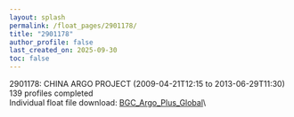 ```yaml
---
layout: splash
permalink: /float_pages/2901178/
title: "2901178"
author_profile: false
last_created_on: 2025-09-30
toc: false
---
```

 
2901178: CHINA ARGO PROJECT (2009-04-21T12:15 to 2013-06-29T11:30)\
139 profiles completed\
Individual float file download: [BGC_Argo_Plus_Global](https://ftp.soest.hawaii.edu/bgc_argo_plus/Individual_Floats/outliers_removed/2901178_Sprof_processed.nc)\
